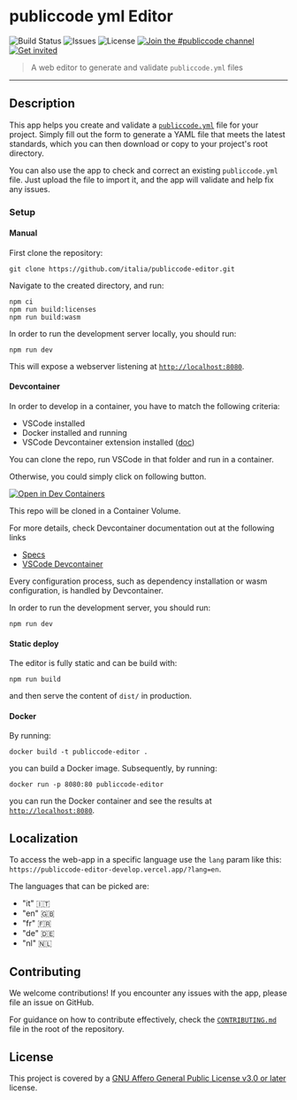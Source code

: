# publiccode yml Editor
![Build Status](https://img.shields.io/circleci/project/github/italia/publiccode-editor/master.svg) ![Issues](https://img.shields.io/github/issues/italia/publiccode-editor.svg) ![License](https://img.shields.io/github/license/italia/publiccode-editor.svg) [![Join the #publiccode channel](https://img.shields.io/badge/Slack%20channel-%23publiccode-blue.svg?logo=slack)](https://developersitalia.slack.com/messages/CAM3F785T)
[![Get invited](https://slack.developers.italia.it/badge.svg)](https://slack.developers.italia.it/)

> A web editor to generate and validate `publiccode.yml` files

---

## Description

This app helps you create and validate a [`publiccode.yml`](https://github.com/publiccodeyml/publiccode.yml) file for your project.
Simply fill out the form to generate a YAML file that meets the latest standards,
which you can then download or copy to your project's root directory.

You can also use the app to check and correct an existing `publiccode.yml` file.
Just upload the file to import it, and the app will validate and help fix any issues.


### Setup
#### Manual

First clone the repository:

```console
git clone https://github.com/italia/publiccode-editor.git
```

Navigate to the created directory, and run:

```console
npm ci
npm run build:licenses
npm run build:wasm
```

In order to run the development server locally, you should run:

```console
npm run dev
```

This will expose a webserver listening at [`http://localhost:8080`](http://localhost:8080).

#### Devcontainer

In order to develop in a container, you have to match the following criteria:

- VSCode installed
- Docker installed and running
- VSCode Devcontainer extension installed ([doc](https://marketplace.visualstudio.com/items?itemName=ms-vscode-remote.remote-containers))

You can clone the repo, run VSCode in that folder and run in a container.

Otherwise, you could simply click on following button.

[![Open in Dev Containers](https://img.shields.io/static/v1?label=Dev%20Containers&message=Open&color=blue&logo=visualstudiocode)](https://vscode.dev/redirect?url=vscode://ms-vscode-remote.remote-containers/cloneInVolume?url=https://github.com/italia/publiccode-editor)

This repo will be cloned in a Container Volume.

For more details, check Devcontainer documentation out at the following links

- [Specs](https://containers.dev/)
- [VSCode Devcontainer](https://code.visualstudio.com/docs/devcontainers/containers)

Every configuration process, such as dependency installation or wasm configuration, is handled by Devcontainer.

In order to run the development server, you should run:

```console
npm run dev
```

#### Static deploy

The editor is fully static and can be build with:

```console
npm run build
```

and then serve the content of `dist/` in production.

#### Docker

By running:

```console
docker build -t publiccode-editor .
```

you can build a Docker image. Subsequently, by running:

```console
docker run -p 8080:80 publiccode-editor
```

you can run the Docker container and see the results at [`http://localhost:8080`](http://localhost:8080).

## Localization

To access the web-app in a specific language use the `lang` param like this: `https://publiccode-editor-develop.vercel.app/?lang=en`.

The languages that can be picked are:
- "it" 🇮🇹
- "en" 🇬🇧
- "fr" 🇫🇷
- "de" 🇩🇪
- "nl" 🇳🇱

## Contributing

We welcome contributions!
If you encounter any issues with the app, please file an issue on GitHub.

For guidance on how to contribute effectively, check the [`CONTRIBUTING.md`](CONTRIBUTING.md) file in the root of the repository.

## License
This project is covered by a [GNU Affero General Public License v3.0 or later](LICENSE.md) license.

